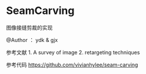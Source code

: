 # SeamCarving
图像接缝剪裁的实现

@Author  ：  ydk & gjx

参考文献
	1. A survey of image 
	2. retargeting techniques
	
参考代码
	https://github.com/vivianhylee/seam-carving

